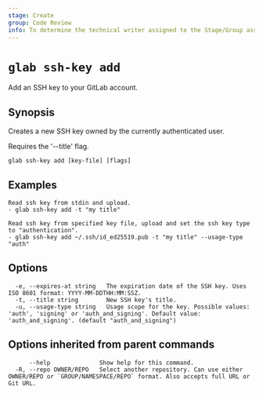 ```yaml
---
stage: Create
group: Code Review
info: To determine the technical writer assigned to the Stage/Group associated with this page, see https://about.gitlab.com/handbook/product/ux/technical-writing/#assignments
---
```


<!--
This documentation is auto generated by a script.
Please do not edit this file directly. Run `make gen-docs` instead.
-->

# `glab ssh-key add`

Add an SSH key to your GitLab account.

## Synopsis

Creates a new SSH key owned by the currently authenticated user.

Requires the '--title' flag.

```plaintext
glab ssh-key add [key-file] [flags]
```

## Examples

```plaintext
Read ssh key from stdin and upload.
- glab ssh-key add -t "my title"

Read ssh key from specified key file, upload and set the ssh key type to "authentication".
- glab ssh-key add ~/.ssh/id_ed25519.pub -t "my title" --usage-type "auth"

```

## Options

```plaintext
  -e, --expires-at string   The expiration date of the SSH key. Uses ISO 8601 format: YYYY-MM-DDTHH:MM:SSZ.
  -t, --title string        New SSH key's title.
  -u, --usage-type string   Usage scope for the key. Possible values: 'auth', 'signing' or 'auth_and_signing'. Default value: 'auth_and_signing'. (default "auth_and_signing")
```

## Options inherited from parent commands

```plaintext
      --help              Show help for this command.
  -R, --repo OWNER/REPO   Select another repository. Can use either OWNER/REPO or `GROUP/NAMESPACE/REPO` format. Also accepts full URL or Git URL.
```
